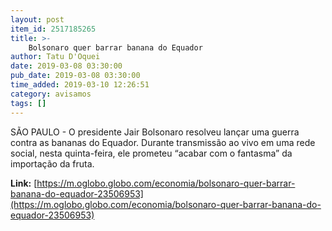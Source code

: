 ```yaml
---
layout: post
item_id: 2517185265
title: >-
    Bolsonaro quer barrar banana do Equador
author: Tatu D'Oquei
date: 2019-03-08 03:30:00
pub_date: 2019-03-08 03:30:00
time_added: 2019-03-10 12:26:51
category: avisamos
tags: []
---
```


SÃO PAULO - O presidente Jair Bolsonaro resolveu lançar uma guerra contra as bananas do Equador. Durante transmissão ao vivo em uma rede social, nesta quinta-feira, ele prometeu “acabar com o fantasma” da importação da fruta.

**Link:** [https://m.oglobo.globo.com/economia/bolsonaro-quer-barrar-banana-do-equador-23506953](https://m.oglobo.globo.com/economia/bolsonaro-quer-barrar-banana-do-equador-23506953)

